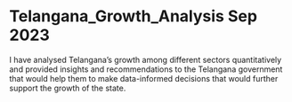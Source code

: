 # Telangana_Growth_Analysis Sep 2023
I have analysed Telangana’s growth among different sectors quantitatively and provided insights and recommendations to the Telangana government that would help them to make data-informed decisions that would further support the growth of the state.
